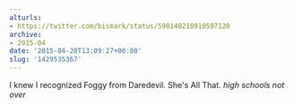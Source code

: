 ```yaml
---
alturls:
- https://twitter.com/bismark/status/590140218910597120
archive:
- 2015-04
date: '2015-04-20T13:09:27+00:00'
slug: '1429535367'
---
```


I knew I recognized Foggy from Daredevil. She's All That. *high schools _not_ over*

